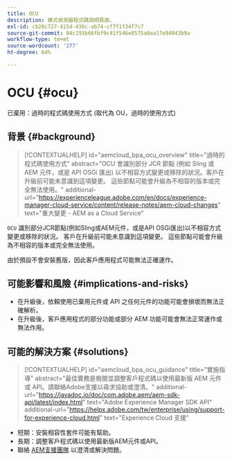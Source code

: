 ```yaml
---
title: OCU
description: 模式偵測器程式碼說明頁面。
exl-id: cb28c727-415d-436c-ab74-cf7f1f34f7c7
source-git-commit: 84c193b66fbf9c41f546e8575a0aa17e94043b9a
workflow-type: tm+mt
source-wordcount: '277'
ht-degree: 64%

---
```


# OCU {#ocu}

已棄用：過時的程式碼使用方式 (取代為 OU，過時的使用方式)

## 背景 {#background}

>[!CONTEXTUALHELP]
>id="aemcloud_bpa_ocu_overview"
>title="過時的程式碼使用方式"
>abstract="OCU 會識別部分 JCR 節點 (例如 Sling 或 AEM 元件，或是 API OSGi 匯出) 以不相容方式變更或移除的狀況。客戶在升級前可能未意識到這項變更。 這些節點可能會升級為不相容的版本或完全無法使用。"
>additional-url="https://experienceleague.adobe.com/en/docs/experience-manager-cloud-service/content/release-notes/aem-cloud-changes" text="重大變更 - AEM as a Cloud Service"

`OCU`  識別部分JCR節點(例如Sling或AEM元件，或是API OSGi匯出)以不相容方式變更或移除的狀況。 客戶在升級前可能未意識到這項變更。 這些節點可能會升級為不相容的版本或完全無法使用。

由於預設不會安裝舊版，因此客戶應用程式可能無法正確運作。

## 可能影響和風險 {#implications-and-risks}

* 在升級後，依賴使用已棄用元件或 API 之任何元件的功能可能會損壞而無法正確解析。
* 在升級後，客戶應用程式的部分功能或部分 AEM 功能可能會無法正常運作或無法作用。

## 可能的解決方案 {#solutions}

>[!CONTEXTUALHELP]
>id="aemcloud_bpa_ocu_guidance"
>title="實施指導"
>abstract="最佳實務是檢閱並調整客戶程式碼以使用最新版 AEM 元件或 API。請聯絡Adobe支援以尋求協助或澄清。"
>additional-url="https://javadoc.io/doc/com.adobe.aem/aem-sdk-api/latest/index.html" text="Adobe Experience Manager SDK API"
>additional-url="https://helpx.adobe.com/tw/enterprise/using/support-for-experience-cloud.html" text="Experience Cloud 支援"

* 短期：安裝相容性套件可能有幫助。
* 長期：調整客戶程式碼以使用最新版AEM元件或API。
* 聯絡 [AEM支援團隊](https://helpx.adobe.com/tw/enterprise/using/support-for-experience-cloud.html) 以澄清或解決問題。
